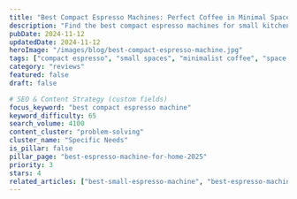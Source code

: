 ```yaml
---
title: "Best Compact Espresso Machines: Perfect Coffee in Minimal Space"
description: "Find the best compact espresso machines for small kitchens. Space-efficient designs that deliver professional-quality coffee."
pubDate: 2024-11-12
updatedDate: 2024-11-12
heroImage: "/images/blog/best-compact-espresso-machine.jpg"
tags: ["compact espresso", "small spaces", "minimalist coffee", "space efficient"]
category: "reviews"
featured: false
draft: false

# SEO & Content Strategy (custom fields)
focus_keyword: "best compact espresso machine"
keyword_difficulty: 65
search_volume: 4100
content_cluster: "problem-solving"
cluster_name: "Specific Needs"
is_pillar: false
pillar_page: "best-espresso-machine-for-home-2025"
priority: 3
stars: 4
related_articles: ["best-small-espresso-machine", "best-espresso-machine-for-home-2025", "best-budget-espresso-machine"]
---
```


